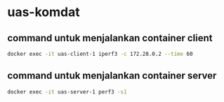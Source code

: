 # uas-komdat

## command untuk menjalankan container client

```bash
docker exec -it uas-client-1 iperf3 -c 172.28.0.2 --time 60
```

## command untuk menjalankan container server

```bash
docker exec -it uas-server-1 perf3 -s1
```
